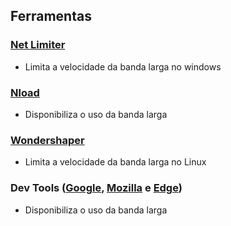 ## Ferramentas

### <a href="https://www.netlimiter.com/">Net Limiter</a>

* Limita a velocidade da banda larga no windows

### <a href="https://www.tecmint.com/nload-monitor-linux-network-traffic-bandwidth-usage/">Nload</a>

* Disponibiliza o uso da banda larga

### <a href="https://github.com/magnific0/wondershaper">Wondershaper</a>

* Limita a velocidade da banda larga no Linux

### Dev Tools (<a href="https://developer.chrome.com/docs/devtools/">Google</a>, <a href="https://firefox-source-docs.mozilla.org/devtools-user/">Mozilla</a> e <a href="https://learn.microsoft.com/en-us/microsoft-edge/devtools-guide-chromium/overview">Edge</a>)

* Disponibiliza o uso da banda larga
